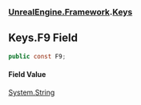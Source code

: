 ### [UnrealEngine.Framework](./UnrealEngine-Framework.md 'UnrealEngine.Framework').[Keys](./Keys.md 'UnrealEngine.Framework.Keys')
## Keys.F9 Field
  
```csharp
public const F9;
```
#### Field Value
[System.String](https://docs.microsoft.com/en-us/dotnet/api/System.String 'System.String')  
